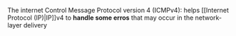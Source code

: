 
The internet Control Message Protocol version 4 (ICMPv4):
helps [[Internet Protocol (IP)|IP]]v4 to **handle some erros** that may occur in the network-layer delivery
